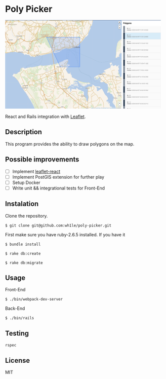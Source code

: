 # Poly Picker
![Preview](https://github.com/wh1le/poly-picker/blob/master/docs/screenshot.png)

React and Rails integration with [Leaflet](https://leafletjs.com/).

## Description

This program provides the ability to draw polygons on the map.

## Possible improvements
- [ ] Implement [leaflet-react](https://react-leaflet.js.org/)
- [ ] Implement PostGIS extension for further play
- [ ] Setup Docker
- [ ] Write unit && integrational tests for Front-End

## Instalation
Clone the repository.
```
$ git clone git@github.com:wh1le/poly-picker.git
```
First make sure you have ruby-2.6.5 installed. If you have it
```
$ bundle install
```
```
$ rake db:create
```
```
$ rake db:migrate
```
## Usage

Front-End
```
$ ./bin/webpack-dev-server 
```
Back-End
```
$ ./bin/rails
```
## Testing
```
rspec
```

## License
MIT
